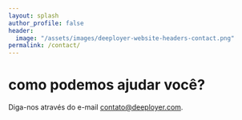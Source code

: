 ```yaml
---
layout: splash
author_profile: false
header:
  image: "/assets/images/deeployer-website-headers-contact.png"
permalink: /contact/
---
```


# como podemos ajudar você?

Diga-nos através do e-mail <a href="mailto:contato@deeployer.com">contato@deeployer.com</a>.
